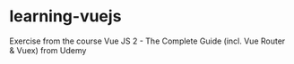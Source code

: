 # learning-vuejs
Exercise from the course Vue JS 2 - The Complete Guide (incl. Vue Router &amp; Vuex) from Udemy
